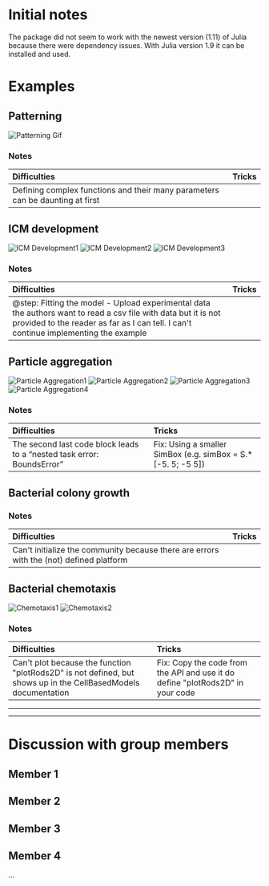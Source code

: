# Initial notes
The package did not seem to work with the newest version (1.11) of Julia because there were dependency issues. With Julia version 1.9 it can be installed and used.


# Examples
## Patterning
![Patterning Gif](https://github.com/MarkoKorb/CellBasedModelsF1/blob/master/results/patterning_example.gif)

### Notes
| Difficulties | Tricks |
| :----------- | :----- |
| Defining complex functions and their many parameters can be daunting at first |  |

## ICM development
![ICM Development1](https://github.com/MarkoKorb/CellBasedModelsF1/blob/master/results/icm_development_example.png)
![ICM Development2](https://github.com/MarkoKorb/CellBasedModelsF1/blob/master/results/icm_development_proportions.png)
![ICM Development3](https://github.com/MarkoKorb/CellBasedModelsF1/blob/master/results/icm_development_statistics.png)

### Notes
| Difficulties | Tricks |
| :----------- | :----- |
| @step: Fitting the model - Upload experimental data the authors want to read a csv file with data but it is not provided to the reader as far as I can tell. I can't continue implementing the example |  |

## Particle aggregation
![Particle Aggregation1](https://github.com/MarkoKorb/CellBasedModelsF1/blob/master/results/particle_aggregation_repulsion_agents_example.png)
![Particle Aggregation2](https://github.com/MarkoKorb/CellBasedModelsF1/blob/master/results/particle_aggregation_repulsion_boundaries_example.png)
![Particle Aggregation3](https://github.com/MarkoKorb/CellBasedModelsF1/blob/master/results/particle_aggregation_repulsion_diffusion_example.png)
![Particle Aggregation4](https://github.com/MarkoKorb/CellBasedModelsF1/blob/master/results/particle_aggregation_repulsion_statistics.png)

### Notes
| Difficulties | Tricks |
| :----------- | :----- |
| The second last code block leads to a “nested task error: BoundsError” | Fix: Using a smaller SimBox (e.g. simBox = S.*[-5. 5; -5 5]) |

## Bacterial colony growth
### Notes
| Difficulties | Tricks |
| :----------- | :----- |
| Can't initialize the community because there are errors with the (not) defined platform |  |

## Bacterial chemotaxis
![Chemotaxis1](https://github.com/MarkoKorb/CellBasedModelsF1/blob/master/results/bacterial_chemotaxis_example.png)
![Chemotaxis2](https://github.com/MarkoKorb/CellBasedModelsF1/blob/master/results/bacterial_chemotaxis_statistics.png)

### Notes
| Difficulties | Tricks |
| :----------- | :----- |
| Can't plot because the function "plotRods2D" is not defined, but shows up in the CellBasedModels documentation | Fix: Copy the code from the API and use it do define "plotRods2D" in your code |

---
---

# Discussion with group members
## Member 1


## Member 2


## Member 3


## Member 4
...
